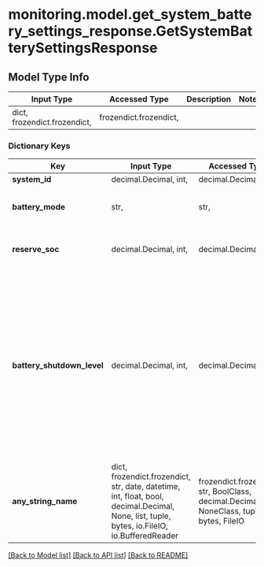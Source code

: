 # monitoring.model.get_system_battery_settings_response.GetSystemBatterySettingsResponse

## Model Type Info
Input Type | Accessed Type | Description | Notes
------------ | ------------- | ------------- | -------------
dict, frozendict.frozendict,  | frozendict.frozendict,  |  | 

### Dictionary Keys
Key | Input Type | Accessed Type | Description | Notes
------------ | ------------- | ------------- | ------------- | -------------
**system_id** | decimal.Decimal, int,  | decimal.Decimal,  |  | [optional] 
**battery_mode** | str,  | str,  | Current battery mode of the system. | [optional] 
**reserve_soc** | decimal.Decimal, int,  | decimal.Decimal,  | Reserve soc for the current mode. | [optional] 
**battery_shutdown_level** | decimal.Decimal, int,  | decimal.Decimal,  | Level at which battery shutdowns to conserve energy. Battery restarts by using the conserved energy when the utility grid restores power or solar panels start producing energy. | [optional] 
**any_string_name** | dict, frozendict.frozendict, str, date, datetime, int, float, bool, decimal.Decimal, None, list, tuple, bytes, io.FileIO, io.BufferedReader | frozendict.frozendict, str, BoolClass, decimal.Decimal, NoneClass, tuple, bytes, FileIO | any string name can be used but the value must be the correct type | [optional]

[[Back to Model list]](../../README.md#documentation-for-models) [[Back to API list]](../../README.md#documentation-for-api-endpoints) [[Back to README]](../../README.md)


